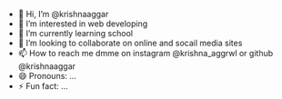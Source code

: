 - 👋 Hi, I’m @krishnaaggar
- 👀 I’m interested in web developing
- 🌱 I’m currently learning school
- 💞️ I’m looking to collaborate on online and socail media sites
- 📫 How to reach me dmme on instagram @krishna_aggrwl or github @krishnaaggar
- 😄 Pronouns: ...
- ⚡ Fun fact: ...

<!---
krishnaaggar/krishnaaggar is a ✨ special ✨ repository because its `README.md` (this file) appears on your GitHub profile.
You can click the Preview link to take a look at your changes.
--->
